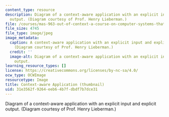 ```yaml
---
content_type: resource
description: Diagram of a context-aware application with an explicit input and explicit
  output. (Diagram courtesy of Prof. Henry Lieberman.)
file: /courses/mas-963-out-of-context-a-course-on-computer-systems-that-adapt-to-and-learn-from-context-fall-2001/31e3562f9264eeb64b7fdbdf7b7dce31_mas-963f01-th.jpg
file_size: 4745
file_type: image/jpeg
image_metadata:
  caption: A context-aware application with an explicit input and explicit output.
    (Diagram courtesy of Prof. Henry Lieberman.)
  credit: ''
  image-alt: Diagram of a context-aware application with an explicit input and explicit
    output.
learning_resource_types: []
license: https://creativecommons.org/licenses/by-nc-sa/4.0/
ocw_type: OCWImage
resourcetype: Image
title: Context-aware Application (thumbnail)
uid: 31e3562f-9264-eeb6-4b7f-dbdf7b7dce31
---
```

Diagram of a context-aware application with an explicit input and explicit output. (Diagram courtesy of Prof. Henry Lieberman.)